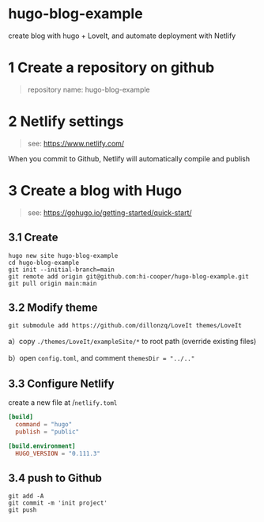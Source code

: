 # hugo-blog-example
create blog with hugo + LoveIt, and automate deployment with Netlify

# 1 Create a repository on github

> repository name: hugo-blog-example

# 2 Netlify settings

> see: https://www.netlify.com/

When you commit to Github, Netlify will automatically compile and publish

# 3 Create a blog with Hugo

> see: https://gohugo.io/getting-started/quick-start/

## 3.1 Create

```shell
hugo new site hugo-blog-example
cd hugo-blog-example
git init --initial-branch=main
git remote add origin git@github.com:hi-cooper/hugo-blog-example.git
git pull origin main:main
```

## 3.2 Modify theme

```shell
git submodule add https://github.com/dillonzq/LoveIt themes/LoveIt
```

a）copy `./themes/LoveIt/exampleSite/*` to root path (override existing files)

b）open `config.toml`, and comment `themesDir = "../.."`

## 3.3 Configure Netlify

create a new file at /`netlify.toml`

```toml
[build]
  command = "hugo"
  publish = "public"

[build.environment]
  HUGO_VERSION = "0.111.3"
```

## 3.4 push to Github

```shell
git add -A
git commit -m 'init project'
git push
```